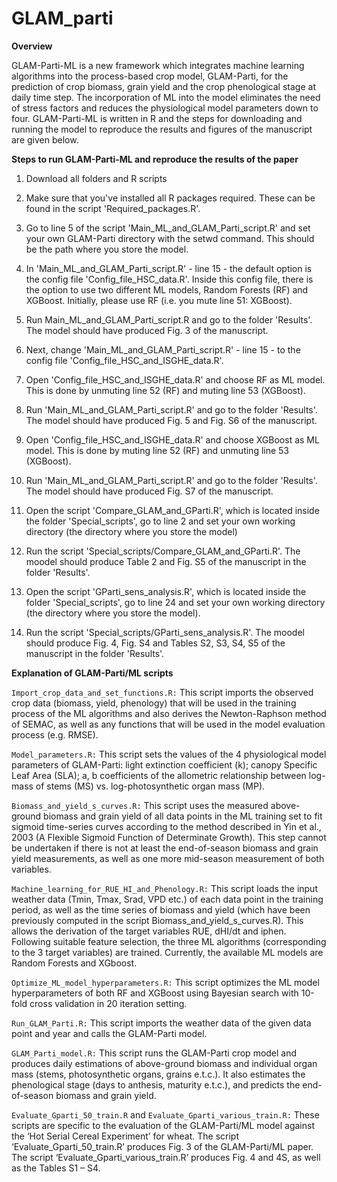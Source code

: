 # GLAM_parti

**Overview**

GLAM-Parti-ML is a new framework which integrates machine learning algorithms into the process-based crop model, GLAM-Parti, for the prediction of crop biomass, grain yield and the crop phenological stage at daily time step. The incorporation of ML into the model eliminates the need of stress factors and reduces the physiological model parameters down to four. GLAM-Parti-ML is written in R and the steps for downloading and running the model to reproduce the results and figures of the manuscript are given below.  

**Steps to run GLAM-Parti-ML and reproduce the results of the paper**

1. Download all folders and R scripts

2. Make sure that you've installed all R packages required. These can be found in the script 'Required_packages.R'.

3. Go to line 5 of the script 'Main_ML_and_GLAM_Parti_script.R' and set your own GLAM-Parti directory with the setwd command. This should be the path where you store the model.

4. In 'Main_ML_and_GLAM_Parti_script.R' - line 15 - the default option is the config file 'Config_file_HSC_data.R'. Inside this config file, there is the option to use two different ML models, Random Forests (RF) and XGBoost. Initially, please use RF (i.e. you mute line 51: XGBoost).  

5. Run Main_ML_and_GLAM_Parti_script.R and go to the folder 'Results'. The model should have produced Fig. 3 of the manuscript.

6. Next, change 'Main_ML_and_GLAM_Parti_script.R' - line 15 - to the config file 'Config_file_HSC_and_ISGHE_data.R'.

7. Open 'Config_file_HSC_and_ISGHE_data.R' and choose RF as ML model. This is done by unmuting line 52 (RF) and muting line 53 (XGBoost).

8. Run 'Main_ML_and_GLAM_Parti_script.R' and go to the folder 'Results'. The model should have produced Fig. 5 and Fig. S6 of the manuscript.

9. Open 'Config_file_HSC_and_ISGHE_data.R' and choose XGBoost as ML model. This is done by muting line 52 (RF) and unmuting line 53 (XGBoost).

10. Run 'Main_ML_and_GLAM_Parti_script.R' and go to the folder 'Results'. The model should have produced Fig. S7 of the manuscript.

11. Open the script 'Compare_GLAM_and_GParti.R', which is located inside the folder 'Special_scripts', go to line 2 and set your own working directory (the directory where you store the model) 

11. Run the script 'Special_scripts/Compare_GLAM_and_GParti.R'. The moodel should produce Table 2 and Fig. S5 of the manuscript in the folder 'Results'.

12. Open the script 'GParti_sens_analysis.R', which is located inside the folder 'Special_scripts', go to line 24 and set your own working directory (the directory where you store the model). 

13. Run the script 'Special_scripts/GParti_sens_analysis.R'. The moodel should produce Fig. 4, Fig. S4 and Tables S2, S3, S4, S5 of the manuscript in the folder 'Results'.



**Explanation of GLAM-Parti/ML scripts**

`Import_crop_data_and_set_functions.R:` This script imports the observed crop data (biomass, yield, phenology) that will be used in the training process of the ML algorithms and also derives the Newton-Raphson method of SEMAC, as well as any functions that will be used in the model evaluation process (e.g. RMSE).

`Model_parameters.R:` This script sets the values of the 4 physiological model parameters of GLAM-Parti: light extinction coefficient (k); canopy Specific Leaf Area (SLA); a, b coefficients of the allometric relationship between log-mass of stems (MS) vs. log-photosynthetic organ mass (MP).

`Biomass_and_yield_s_curves.R:` This script uses the measured above-ground biomass and grain yield of all data points in the ML training set to fit sigmoid time-series curves according to the method described in Yin et al., 2003 (A Flexible Sigmoid Function of Determinate Growth). This step cannot be undertaken if there is not at least the end-of-season biomass and grain yield measurements, as well as one more mid-season measurement of both variables.

`Machine_learning_for_RUE_HI_and_Phenology.R:` This script loads the input weather data (Tmin, Tmax, Srad, VPD etc.) of each data point in the training period, as well as the time series of biomass and yield (which have been  previously computed in the script Biomass_and_yield_s_curves.R). This allows the derivation of the target variables RUE, dHI/dt and iphen. Following suitable feature selection, the three ML algorithms (corresponding to the 3 target variables) are trained. Currently, the available ML models are Random Forests and XGboost. 

`Optimize_ML_model_hyperparameters.R:` This script optimizes the ML model hyperparameters of both RF and XGBoost using Bayesian search with 10-fold cross validation in 20 iteration setting.

`Run_GLAM_Parti.R:` This script imports the weather data of the given data point and year and calls the GLAM-Parti model.

`GLAM_Parti_model.R:` This script runs the GLAM-Parti crop model and produces daily estimations of above-ground biomass and individual organ mass (stems, photosynthetic organs, grains e.t.c.). It also estimates the phenological stage (days to anthesis, maturity e.t.c.), and predicts the end-of-season biomass and grain yield.

`Evaluate_Gparti_50_train.R` and `Evaluate_Gparti_various_train.R:` These scripts are specific to the evaluation of the GLAM-Parti/ML model against the ‘Hot Serial Cereal Experiment’ for wheat. The script ‘Evaluate_Gparti_50_train.R’ produces Fig. 3 of the GLAM-Parti/ML paper. The script ‘Evaluate_Gparti_various_train.R’ produces Fig. 4 and 4S, as well as the Tables S1 – S4.     
